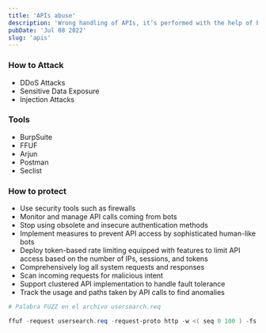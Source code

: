 ```yaml
---
title: 'APIs abuse'
description: 'Wrong handling of APIs, it’s performed with the help of bots, phishing attacks, or manual insertion of malicious code.'
pubDate: 'Jul 08 2022'
slug: 'apis'
---
```


### How to Attack

- DDoS Attacks
- Sensitive Data Exposure
- Injection Attacks

### Tools

- BurpSuite
- FFUF
- Arjun
- Postman
- Seclist

### How to protect

- Use security tools such as firewalls
- Monitor and manage API calls coming from bots
- Stop using obsolete and insecure authentication methods
- Implement measures to prevent API access by sophisticated human-like bots
- Deploy token-based rate limiting equipped with features to limit API access based on the number of IPs, sessions, and tokens
- Comprehensively log all system requests and responses
- Scan incoming requests for malicious intent
- Support clustered API implementation to handle fault tolerance
- Track the usage and paths taken by API calls to find anomalies

```powershell
# Palabra FUZZ en el archivo usersearch.req

ffuf -request usersearch.req -request-proto http -w <( seq 0 100 ) -fs 3
```
